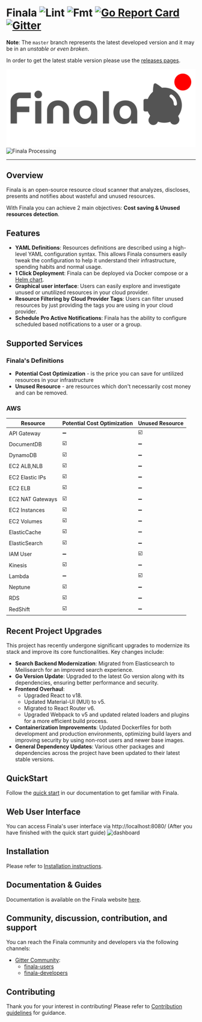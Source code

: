 # Finala ![Lint](https://github.com/similarweb/finala/workflows/Lint/badge.svg) ![Fmt](https://github.com/similarweb/finala/workflows/Fmt/badge.svg) [![Go Report Card](https://goreportcard.com/badge/github.com/similarweb/finala)](https://goreportcard.com/report/github.com/similarweb/finala) [![Gitter](https://badges.gitter.im/similarweb-finala/community.svg)](https://gitter.im/similarweb-finala/community?utm_source=badge&utm_medium=badge&utm_campaign=pr-badge)

**Note**: The `master` branch represents the latest developed version and it may be in an *unstable or even broken*.

In order to get the latest stable version please use the [releases pages](https://github.com/similarweb/finala/releases).

![alt Logo](https://raw.githubusercontent.com/similarweb/finala/master/docs/images/main-logo.png)
![Finala Processing](https://raw.githubusercontent.com/similarweb/finala/master/docs/images/finala.png)

----

## Overview

Finala is an open-source resource cloud scanner that analyzes, discloses, presents and notifies about wasteful and unused resources.

With Finala you can achieve 2 main objectives: **Cost saving & Unused resources detection**.

## Features

* **YAML Definitions**: Resources definitions are described using a high-level YAML configuration syntax. This allows Finala consumers easily tweak the configuration to help it understand their infrastructure, spending habits and normal usage.
* **1 Click Deployment**: Finala can be deployed via Docker compose or a [Helm chart](https://github.com/similarweb/finala-helm).
* **Graphical user interface**: Users can easily explore and investigate unused or unutilized resources in your cloud provider.
* **Resource Filtering by Cloud Provider Tags**: Users can filter unused resources by just providing the tags you are using in your cloud provider.
* **Schedule Pro Active Notifications**: Finala has the ability to configure scheduled based notifications to a user or a group.

## Supported Services

### Finala's Definitions

* **Potential Cost Optimization** - is the price you can save for untilized resources in your infrastructure
* **Unused Resource** - are resources which don't necessarily cost money and can be removed.

### AWS

Resource            | Potential Cost Optimization| Unused Resource         |
--------------------| ---------------------------|-------------------------|
API Gateway         | :heavy_minus_sign:         | :ballot_box_with_check:
DocumentDB          | :ballot_box_with_check:    | :heavy_minus_sign:
DynamoDB            | :ballot_box_with_check:    | :heavy_minus_sign:
EC2 ALB,NLB         | :ballot_box_with_check:    | :heavy_minus_sign:
EC2 Elastic IPs     | :ballot_box_with_check:    | :heavy_minus_sign:
EC2 ELB             | :ballot_box_with_check:    | :heavy_minus_sign:
EC2 NAT Gateways    | :ballot_box_with_check:    | :heavy_minus_sign:
EC2 Instances       | :ballot_box_with_check:    | :heavy_minus_sign:
EC2 Volumes         | :ballot_box_with_check:    | :heavy_minus_sign:
ElasticCache        | :ballot_box_with_check:    | :heavy_minus_sign:
ElasticSearch       | :ballot_box_with_check:    | :heavy_minus_sign:
IAM User            | :heavy_minus_sign:         | :ballot_box_with_check:
Kinesis             | :ballot_box_with_check:    | :heavy_minus_sign:
Lambda              | :heavy_minus_sign:         | :ballot_box_with_check:
Neptune             | :ballot_box_with_check:    | :heavy_minus_sign:
RDS                 | :ballot_box_with_check:    | :heavy_minus_sign:
RedShift            | :ballot_box_with_check:    | :heavy_minus_sign:

## Recent Project Upgrades

This project has recently undergone significant upgrades to modernize its stack and improve its core functionalities. Key changes include:

*   **Search Backend Modernization**: Migrated from Elasticsearch to Meilisearch for an improved search experience.
*   **Go Version Update**: Upgraded to the latest Go version along with its dependencies, ensuring better performance and security.
*   **Frontend Overhaul**:
    *   Upgraded React to v18.
    *   Updated Material-UI (MUI) to v5.
    *   Migrated to React Router v6.
    *   Upgraded Webpack to v5 and updated related loaders and plugins for a more efficient build process.
*   **Containerization Improvements**: Updated Dockerfiles for both development and production environments, optimizing build layers and improving security by using non-root users and newer base images.
*   **General Dependency Updates**: Various other packages and dependencies across the project have been updated to their latest stable versions.

## QuickStart

Follow the [quick start](https://finala.io/docs/getting-started/quick-start) in our documentation to get familiar with Finala.


## Web User Interface

You can access Finala's user interface via http://localhost:8080/  (After you have finished with the quick start guide)
![dashboard](https://raw.githubusercontent.com/similarweb/finala/master/docs/images/main-dashboard.png)

## Installation

Please refer to [Installation instructions](https://finala.io/docs/installation/getting-started).

## Documentation & Guides

Documentation is available on the Finala website [here](https://finala.io/).

## Community, discussion, contribution, and support

You can reach the Finala community and developers via the following channels:

* [Gitter Community](https://gitter.im/similarweb-finala/community):
  * [finala-users](https://gitter.im/similarweb-finala/users)
  * [finala-developers](https://gitter.im/similarweb-finala/developers)

## Contributing

Thank you for your interest in contributing! Please refer to [Contribution guidelines](https://finala.io/docs/contributing/submitting-pr) for guidance.
